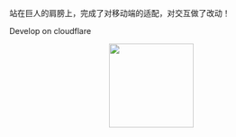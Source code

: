 站在巨人的肩膀上，完成了对移动端的适配，对交互做了改动！

Develop on cloudflare

<p align="center">
  <a href="https://dash.cloudflare.com/pages/new?repository=https://github.com/agtype/BOCCHI-THE-ROCK">
    <img src="https://raw.githubusercontent.com/agtype/BOCCHI-THE-ROCK/public/cloudflare.svg" width="150px">
  </a>
</p>

